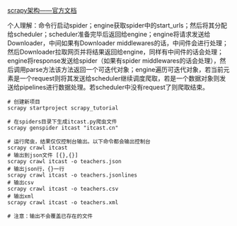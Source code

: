 [scrapy架构——官方文档](https://docs.scrapy.org/en/latest/topics/architecture.html)

个人理解：命令行启动spider；engine获取spider中的start_urls；然后将其分配给scheduler；scheduler准备完毕后返回给engine；engine将请求发送给Downloader，中间如果有Downloader middlewares的话，中间件会进行处理；然后Downloader拉取网页并将结果返回给engine，同样有中间件的话会处理；engine将response发送给spider（如果有spider middlewares的话会处理），然后调用parse方法该方法返回一个可迭代对象；engine遍历可迭代对象，若当前元素是一个request则将其发送给scheduler继续调度爬取，若是一个数据对象则发送给pipelines进行数据处理。若scheduler中没有request了则爬取结束。

```
# 创建新项目
scrapy startproject scrapy_tutorial

# 在spiders目录下生成itcast.py爬虫文件
scrapy genspider itcast "itcast.cn"

# 运行爬虫，结果仅仅控制台输出。以下命令都会输出控制台
scrapy crawl itcast
# 输出到json文件 [{},{}]
scrapy crawl itcast -o teachers.json  
# 输出json行，{}一行
scrapy crawl itcast -o teachers.jsonlines
# 输出csv
scrapy crawl itcast -o teachers.csv  
# 输出xml
scrapy crawl itcast -o teachers.xml 

# 注意：输出不会覆盖已存在的文件 
```
